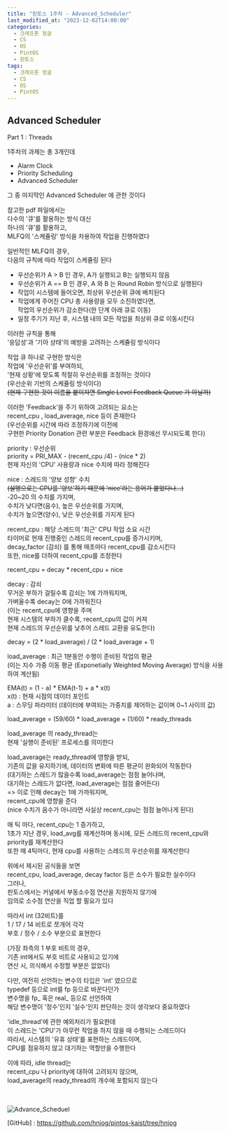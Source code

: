 ```yaml
---
title: "핀토스 1주차 - Advanced_Scheduler"
last_modified_at: "2023-12-02T14:00:00"
categories:
  - 크래프톤 정글
  - CS
  - OS
  - PintOS
  - 핀토스
tags:
  - 크래프톤 정글
  - CS
  - OS
  - PintOS
---
```


## Advanced Scheduler
 Part 1 : Threads <br>

 1주차의 과제는 총 3개인데<br>
 - Alarm Clock
 - Priority Scheduling
 - Advanced Scheduler

 그 중 마지막인 Advanced Scheduler 에 관한 것이다<br>

 참고한 pdf 파일에서는<br>
 다수의 '큐'를 활용하는 방식 대신<br>
 하나의 '큐'를 활용하고,<br>
 MLFQ의 '스케쥴링' 방식을 차용하여 작업을 진행하였다<br>

 일반적인 MLFQ의 경우,<br>
 다음의 규칙에 따라 작업이 스케쥴링 된다<br>
 - 우선순위가 A > B 인 경우, A가 실행되고 B는 실행되지 않음
 - 우선순위가 A == B 인 경우, A 와 B 는 Round Robin 방식으로 실행된다
 - 작업이 시스템에 들어오면, 최상위 우선순위 큐에 배치된다
 - 작업에게 주어진 CPU 총 사용량을 모두 소진하였다면,<br>
      작업의 우선순위가 감소한다(한 단계 아래 큐로 이동)<br>
 - 일정 주기가 지난 후, 시스템 내의 모든 작업을 최상위 큐로 이동시킨다<br>

 이러한 규칙을 통해<br>
 '응답성'과 '기아 상태'의 예방을 고려하는 스케쥴링 방식이다<br>

 작업 큐 하나로 구현한 방식은<br>
 작업에 '우선순위'를 부여하되,<br>
 '현재 상황'에 맞도록 적절히 우선순위를 조정하는 것이다<br>
 (우선순위 기반의 스케쥴링 방식이다)<br>
 ~~(현재 구현한 것이 이름을 붙이자면 Single Level Feedback Queue 가 아닐까)~~<br>
 

 이러한 'Feedback'을 주기 위하여 고려되는 요소는<br>
 recent_cpu , load_average, nice 등이 존재한다<br>
 (우선순위를 시간에 따라 조정하기에 이전에 <br>
 구현한 Priority Donation 관련 부분은 Feedback 환경에선 무시되도록 한다)<br>

 priority : 우선순위<br>
 priority = PRI_MAX - (recent_cpu /4) - (nice * 2) <br>
 현재 자신의 'CPU' 사용량과 nice 수치에 따라 정해진다<br>

 nice : 스레드의 '양보 성향' 수치<br>
 ~~(설명으로는 CPU를 '양보'하기 때문에 'nice'라는 용어가 붙었다나...)~~<br>
 -20~20 의 수치를 가지며,<br>
 수치가 낮다면(음수), 높은 우선순위를 가지며,<br>
 수치가 높으면(양수), 낮은 우선순위를 가지게 된다<br>

 recent_cpu : 해당 스레드의 '최근' CPU 작업 소요 시간<br>
 타이머로 현재 진행중인 스레드의 recent_cpu를 증가시키며,<br>
 decay_factor (감쇠) 를 통해 매초마다 recent_cpu를 감소시킨다<br>
 또한, nice를 더하여 recent_cpu를 조정한다<br>

 recent_cpu = decay * recent_cpu + nice<br>
 
 decay : 감쇠<br>
 무거운 부하가 걸릴수록 감쇠는 1에 가까워지며,<br>
 가벼울수록 decay는 0에 가까워진다<br>
 (이는 recent_cpu에 영향을 주며<br>
 현재 시스템의 부하가 클수록, recent_cpu의 값이 커져<br>
 현재 스레드의 우선순위를 낮추어 스레드 교환을 유도한다)<br>

 decay = (2 * load_average) / (2 * load_average + 1)<br>

 load_average : 최근 1분동안 수행이 준비된 작업의 평균<br>
 (이는 지수 가중 이동 평균 (Exponetially Weighted Moving Average) 방식을 사용하여 계산됨)<br>

 EMA(t) = (1 - a) * EMA(t-1) + a * x(t)<br>
 x(t) : 현재 시점의 데이터 포인트<br>
 a : 스무딩 파라미터 (데이터에 부여되는 가중치를 제어하는 값이며 0~1 사이의 값)<br>

 load_average = (59/60) * load_average + (1/60) * ready_threads<br>

 load_average 의 ready_thread는<br>
 현재 '실행이 준비된' 프로세스를 의미한다<br>

 load_average는 ready_thread에 영향을 받되,<br>
 기존의 값을 유지하기에, 데이터의 변화에 따른 평균이 완화되어 작동한다<br>
 (대기하는 스레드가 많을수록 load_average는 점점 늘어나며,<br>
 대기하는 스레드가 없다면, load_average는 점점 줄어든다)<br>
 => 이로 인해 decay는 1에 가까워지며,<br>
    recent_cpu에 영향을 준다<br>
    (nice 수치가 음수가 아니라면 사실상 recent_cpu는 점점 늘어나게 된다)<br>

 매 틱 마다, recent_cpu는 1 증가하고,<br>
 1초가 지난 경우, load_avg를 재계산하며 동시에, 모든 스레드의 recent_cpu와<br>
 priority를 재계산한다<br>
 또한 매 4틱마다, 현재 cpu를 사용하는 스레드의 우선순위를 재계산한다<br>

 위에서 제시된 공식들을 보면<br>
 recent_cpu, load_average, decay factor 등은 소수가 필요한 실수이다<br>
 그러나,<br>
 핀토스에서는 커널에서 부동소수점 연산을 지원하지 않기에<br>
 임의로 소수점 연산을 직업 할 필요가 있다<br>

 따라서 int (32비트)를<br>
 1 / 17 / 14 비트로 쪼개어 각각<br>
 부호 / 정수 / 소수 부분으로 표현한다<br>

 (가장 좌측의 1 부호 비트의 경우,<br>
 기존 int에서도 부호 비트로 사용되고 있기에<br>
 연산 시, 의식해서 수정할 부분은 없었다)<br>

 다만, 여전히 선언하는 변수의 타입은 'int' 였으므로<br>
 typedef 등으로 int를 fp 등으로 바꾼다던가<br>
 변수명을 fp_ 혹은 real_ 등으로 선언하여<br>
 해당 변수명이 '정수'인지 '실수'인지 판단하는 것이 생각보다 중요하였다<br>

 'idle_thread'에 관한 예외처리가 필요한데<br>
 이 스레드는 'CPU'가 아무런 작업을 하지 않을 때 수행되는 스레드이다<br>
 따라서, 시스템의 '유휴 상태'를 표현하는 스레드이며,<br>
 CPU를 점유하지 않고 대기하는 역할만을 수행한다<br>

 이에 따라, idle thread는 <br>
 recent_cpu 나 priority에 대하여 고려되지 않으며,<br>
 load_average의 ready_thread의 개수에 포함되지 않는다<br>
 
 <br><br>
![Advance_Scheduel](https://github.com/hnjog/hnjog.github.io/assets/43630972/e7021f42-cf58-4cfa-ad72-26e92fd11bc1)

 [GitHub] : <https://github.com/hnjog/pintos-kaist/tree/hnjog>